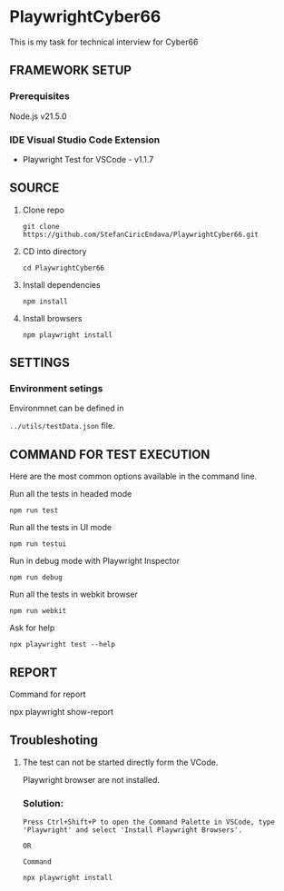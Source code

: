 # PlaywrightCyber66
This is my task for technical interview for Cyber66

## FRAMEWORK SETUP
 ### Prerequisites
 Node.js v21.5.0

 ### IDE Visual Studio Code Extension
 
* Playwright Test for VSCode - v1.1.7


## SOURCE

1. Clone repo
   ```
   git clone https://github.com/StefanCiricEndava/PlaywrightCyber66.git
   ```

2. CD into directory
   ```
   cd PlaywrightCyber66  
   ```

3. Install dependencies
   ```
   npm install
   ```

4. Install browsers
   ```
   npm playwright install
   ```

## SETTINGS
### Environment setings
Environmnet can be defined in 

`../utils/testData.json` file.

## COMMAND FOR TEST EXECUTION

Here are the most common options available in the command line.

Run all the tests in headed mode 

`npm run test`

Run all the tests in UI mode 

`npm run testui`

Run in debug mode with Playwright Inspector

`npm run debug`

Run all the tests in webkit browser

`npm run webkit`

Ask for help

`npx playwright test --help`


## REPORT

Command for report

npx playwright show-report

## Troubleshoting

1. The test can not be started directly form the VCode. 

    Playwright browser are not installed.

    ### Solution:
    ```
    Press Ctrl+Shift+P to open the Command Palette in VSCode, type 'Playwright' and select 'Install Playwright Browsers'.
   
    OR
    
    Command

    npx playwright install
    ```
